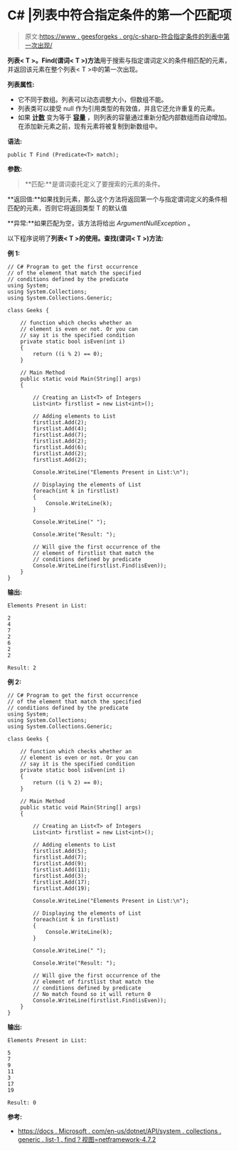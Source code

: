 # C# |列表中符合指定条件的第一个匹配项

> 原文:[https://www . geesforgeks . org/c-sharp-符合指定条件的列表中第一次出现/](https://www.geeksforgeeks.org/c-sharp-first-occurrence-in-the-list-that-matches-the-specified-conditions/)

**列表< T >。Find(谓词< T >)方法**用于搜索与指定谓词定义的条件相匹配的元素，并返回该元素在整个列表< T >中的第一次出现。

**列表属性:**

*   它不同于数组。列表可以动态调整大小，但数组不能。
*   列表类可以接受 null 作为引用类型的有效值，并且它还允许重复的元素。
*   如果 **[计数](https://www.geeksforgeeks.org/c-count-the-total-number-of-elements-in-the-list/)** 变为等于 **[容量](https://www.geeksforgeeks.org/c-capacity-of-a-list/)** ，则列表的容量通过重新分配内部数组而自动增加。在添加新元素之前，现有元素将被复制到新数组中。

**语法:**

```
public T Find (Predicate<T> match);

```

**参数:**

> **匹配:**是谓词委托定义了要搜索的元素的条件。

**返回值:**如果找到元素，那么这个方法将返回第一个与指定谓词定义的条件相匹配的元素，否则它将返回类型 T 的默认值

**异常:**如果匹配为空，该方法将给出 *ArgumentNullException* 。

以下程序说明了**列表< T >的使用。查找(谓词< T >)方法:**

**例 1:**

```
// C# Program to get the first occurrence
// of the element that match the specified
// conditions defined by the predicate
using System;
using System.Collections;
using System.Collections.Generic;

class Geeks {

    // function which checks whether an
    // element is even or not. Or you can
    // say it is the specified condition
    private static bool isEven(int i)
    {
        return ((i % 2) == 0);
    }

    // Main Method
    public static void Main(String[] args)
    {

        // Creating an List<T> of Integers
        List<int> firstlist = new List<int>();

        // Adding elements to List
        firstlist.Add(2);
        firstlist.Add(4);
        firstlist.Add(7);
        firstlist.Add(2);
        firstlist.Add(6);
        firstlist.Add(2);
        firstlist.Add(2);

        Console.WriteLine("Elements Present in List:\n");

        // Displaying the elements of List
        foreach(int k in firstlist)
        {
            Console.WriteLine(k);
        }

        Console.WriteLine(" ");

        Console.Write("Result: ");

        // Will give the first occurrence of the
        // element of firstlist that match the
        // conditions defined by predicate
        Console.WriteLine(firstlist.Find(isEven));
    }
}
```

**输出:**

```
Elements Present in List:

2
4
7
2
6
2
2

Result: 2

```

**例 2:**

```
// C# Program to get the first occurrence
// of the element that match the specified
// conditions defined by the predicate
using System;
using System.Collections;
using System.Collections.Generic;

class Geeks {

    // function which checks whether an
    // element is even or not. Or you can
    // say it is the specified condition
    private static bool isEven(int i)
    {
        return ((i % 2) == 0);
    }

    // Main Method
    public static void Main(String[] args)
    {

        // Creating an List<T> of Integers
        List<int> firstlist = new List<int>();

        // Adding elements to List
        firstlist.Add(5);
        firstlist.Add(7);
        firstlist.Add(9);
        firstlist.Add(11);
        firstlist.Add(3);
        firstlist.Add(17);
        firstlist.Add(19);

        Console.WriteLine("Elements Present in List:\n");

        // Displaying the elements of List
        foreach(int k in firstlist)
        {
            Console.WriteLine(k);
        }

        Console.WriteLine(" ");

        Console.Write("Result: ");

        // Will give the first occurrence of the
        // element of firstlist that match the
        // conditions defined by predicate
        // No match found so it will return 0
        Console.WriteLine(firstlist.Find(isEven));
    }
}
```

**输出:**

```
Elements Present in List:

5
7
9
11
3
17
19

Result: 0

```

**参考:**

*   [https://docs . Microsoft . com/en-us/dotnet/API/system . collections . generic . list-1 . find？视图=netframework-4.7.2](https://docs.microsoft.com/en-us/dotnet/api/system.collections.generic.list-1.find?view=netframework-4.7.2)
